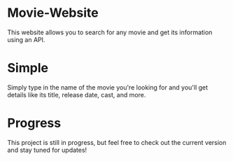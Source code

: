 # Movie-Website
This website allows you to search for any movie and get its information using an API. 

# Simple
Simply type in the name of the movie you're looking for and you'll get details like its title, release date, cast, and more. 

# Progress
This project is still in progress, but feel free to check out the current version and stay tuned for updates!

